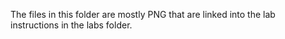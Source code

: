 The files in this folder are mostly PNG that are linked into the lab instructions in the labs folder.

